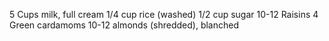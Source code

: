 5 Cups milk, full cream
1/4 cup rice (washed)
1/2 cup sugar
10-12 Raisins
4 Green cardamoms
10-12 almonds (shredded), blanched